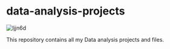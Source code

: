 # data-analysis-projects

![ljjn6d](https://github.com/mtsokanlawon/data-analysis-projects/assets/109174561/b123d49f-5cda-496d-a35c-32762154a6c1)


This repository contains all my Data analysis projects and files.
